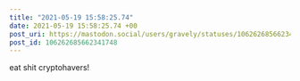 ```yaml
---
title: "2021-05-19 15:58:25.74"
date: 2021-05-19 15:58:25.74 +00
post_uri: https://mastodon.social/users/gravely/statuses/106262685662341748
post_id: 106262685662341748
---
```

eat shit cryptohavers!


